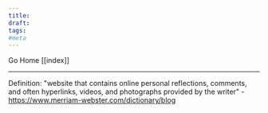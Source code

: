 ```yaml
---
title:
draft:
tags:
#meta
---
```


Go Home [[index]]

---

Definition: "website that contains online personal reflections, comments, and often hyperlinks, videos, and photographs provided by the writer" - https://www.merriam-webster.com/dictionary/blog
